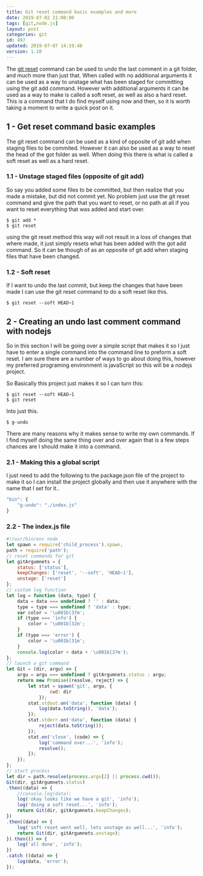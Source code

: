 ```yaml
---
title: Git reset command basic examples and more
date: 2019-07-02 21:08:00
tags: [git,node.js]
layout: post
categories: git
id: 497
updated: 2019-07-07 14:19:48
version: 1.10
---
```


The [git reset](https://git-scm.com/docs/git-reset) command can be used to undo the last comment in a git folder, and much more than just that. When called with no additional arguments it can be used as a way to unstage what has been staged for committing using the git add command. However with additional arguments it can be used as a way to make is called a soft reset, as well as also a hard reset. This is a command that I do find myself using now and then, so it is worth taking a moment to write a quick post on it.

<!-- more -->

## 1 - Get reset command basic examples

The git reset command can be used as a kind of opposite of git add when staging files to be commited. However it can also be used as a way to reset the head of the got folder as well. When doing this there is what is called a soft reset as well as a hard reset.

### 1.1 - Unstage staged files (opposite of git add)

So say you added some files to be committed, but then realize that you made a mistake, but did not commit yet. No problem just use the git reset command and give the path that you want to reset, or no path at all if you want to reset everything that was added and start over.

```
$ git add *
$ git reset
```

using the git reset method this way will not result in a loss of changes that where made, it just simply resets what has been added with the got add command. So it can be though of as an opposite of git add when staging files that have been changed.

### 1.2 - Soft reset

If I want to undo the last commit, but keep the changes that have been made I can use the git reset command to do a soft reset like this.

```
$ git reset --soft HEAD~1
```

## 2 - Creating an undo last comment command with nodejs

So in this section I will be going over a simple script that makes it so I just have to enter a single command into the command line to preform a soft reset. I am sure there are a number of ways to go about doing this, however my preferred programing environment is javaScript so this will be a nodejs project.


So Basically this project just makes it so I can turn this:

```
$ git reset --soft HEAD~1
$ git reset
```

Into just this.

```
$ g-undo
```

There are many reasons why it makes sense to write my own commands. If I find myself doing the same thing over and over again that is a few steps chances are I should make it into a command.

### 2.1 - Making this a global script

I just need to add the following to the package.json file of the project to make it so I can install the project globally and then use it anywhere with the name that I set for it..

```js
"bin": {
    "g-undo": "./index.js"
}
```

### 2.2 - The index.js file

```js
#!/usr/bin/env node
let spawn = require('child_process').spawn,
path = require('path');
// reset commands for git
let gitArgumnets = {
    status: ['status'],
    keepChanges: ['reset', '--soft', 'HEAD~1'],
    unstage: ['reset']
};
// custom log function
let log = function (data, type) {
    data = data === undefined ? '' : data;
    type = type === undefined ? 'data' : type;
    var color = '\u001b[37m';
    if (type === 'info') {
        color = '\u001b[32m';
    }
    if (type === 'error') {
        color = '\u001b[31m';
    }
    console.log(color + data + '\u001b[37m');
};
// launch a git command
let Git = (dir, argu) => {
    argu = argu === undefined ? gitArgumnets.status : argu;
    return new Promise((resolve, reject) => {
        let stat = spawn('git', argu, {
                cwd: dir
            });
        stat.stdout.on('data', function (data) {
            log(data.toString(), 'data');
        });
        stat.stderr.on('data', function (data) {
            reject(data.toString());
        });
        stat.on('close', (code) => {
            log('command over...', 'info');
            resolve();
        });
    });
};
// start process
let dir = path.resolve(process.argv[2] || process.cwd());
Git(dir, gitArgumnets.status)
.then((data) => {
    //console.log(data);
    log('okay looks like we have a git', 'info');
    log('doing a soft reset...', 'info');
    return Git(dir, gitArgumnets.keepChanges);
})
.then((data) => {
    log('soft reset went well, lets unstage as well...', 'info');
    return Git(dir, gitArgumnets.unstage);
}).then(() => {
    log('all done', 'info');
})
.catch ((data) => {
    log(data, 'error');
});
```